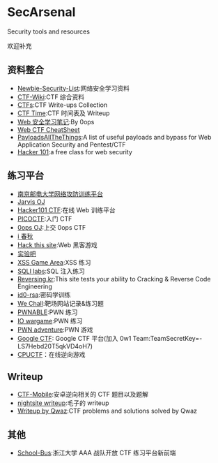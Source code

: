 # SecArsenal

Security tools and resources

欢迎补充

## 资料整合

- [Newbie-Security-List](https://github.com/findneo/Newbie-Security-List):网络安全学习资料
- [CTF-Wiki](https://ctf-wiki.github.io/ctf-wiki/):CTF 综合资料
- [CTFs](https://github.com/ctfs):CTF Write-ups Collection
- [CTF Time](https://ctftime.org):CTF 时间表及 Writeup
- [Web 安全学习笔记](https://github.com/LyleMi/Learn-Web-Hacking):By 0ops
- [Web CTF CheatSheet](https://github.com/w181496/Web-CTF-Cheatsheet)
- [PayloadsAllTheThings](https://github.com/swisskyrepo/PayloadsAllTheThings):A list of useful payloads and bypass for Web Application Security and Pentest/CTF
- [Hacker 101](https://www.hacker101.com/):a free class for web security

## 练习平台

- [南京邮电大学网络攻防训练平台](http://ctf.nuptsast.com/Notice)
- [Jarvis OJ](https://www.jarvisoj.com)
- [Hacker101 CTF](https://ctf.hacker101.com/):在线 Web 训练平台
- [PICOCTF](https://picoctf.com/):入门 CTF
- [0ops OJ](https://ctfzone.sjtu.cn/):上交 0ops CTF
- [i 春秋](https://www.ichunqiu.com/)
- [Hack this site](https://www.hackthissite.org/):Web 黑客游戏
- [实验吧](http://www.shiyanbar.com/)
- [XSS Game Area](https://xss-game.appspot.com/):XSS 练习
- [SQLI labs](https://github.com/Audi-1/sqli-labs):SQL 注入练习
- [Reversing.kr](http://reversing.kr/):This site tests your ability to Cracking & Reverse Code Engineering
- [id0-rsa](https://id0-rsa.pub/):密码学训练
- [We Chall](http://www.wechall.net):靶场网站记录&练习题
- [PWNABLE](http://pwnable.kr/):PWN 练习
- [IO wargame](http://io.netgarage.org/):PWN 练习
- [PWN adventure](https://pwnadventure.com/):PWN 游戏
- [Google CTF](https://g.co/ctf): Google CTF 平台(加入 0w1 Team:TeamSecretKey=-LS7Hebd20T5qkVD4oH7)
- [CPUCTF](https://microcorruption.com/)：在线逆向游戏

## Writeup

- [CTF-Mobile](https://github.com/wnagzihxa1n/CTF-Mobile):安卓逆向相关的 CTF 题目以及题解
- [nightsite writeup](http://ctf.nightsite.biz/):毛子的 writeup
- [Writeup by Qwaz](https://github.com/Qwaz/solved-hacking-problem):CTF problems and solutions solved by Qwaz

## 其他

- [School-Bus](https://github.com/Deturium/School-Bus):浙江大学 AAA 战队开放 CTF 练习平台新前端

